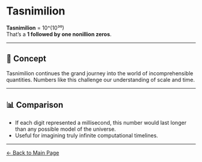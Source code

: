 # Tasnimilion

**Tasnimilion** = 10^(10³⁰)  
That’s a **1 followed by one nonillion zeros**.

---

## 🧠 Concept

Tasnimilion continues the grand journey into the world of incomprehensible quantities. Numbers like this challenge our understanding of scale and time.

---

## 📊 Comparison

- If each digit represented a millisecond, this number would last longer than any possible model of the universe.
- Useful for imagining truly infinite computational timelines.

---

[← Back to Main Page](./)
